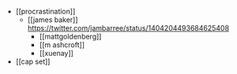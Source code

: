 - [[procrastination]]
	- [[james baker]] https://twitter.com/jambarree/status/1404204493684625408
		- [[mattgoldenberg]]
		- [[m ashcroft]]
		- [[xuenay]]
- [[cap set]]